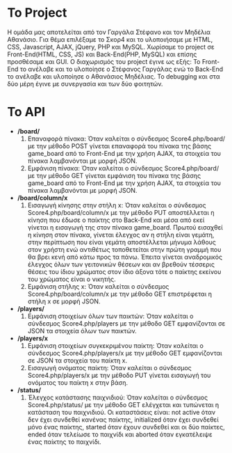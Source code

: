 
# Το Project
Η ομάδα μας αποτελείται από τον Γαργάλα Στέφανο και τον Μηδέλια Αθανάσιο. 
Για θέμα επιλέξαμε το Σκορ4 και το υλοποιήσαμε με HTML, CSS, Javascript, AJAX, jQuery, PHP και MySQL. Χωρίσαμε το project σε Front-End(HTML, CSS, JS) και Back-End(PHP, MySQL) και επίσης προσθέσαμε και GUI.
Ο διαχωρισμός του project έγινε ως εξής: Το Front-End το ανέλαβε και το υλοποίησε ο Στέφανος Γαργάλας ενώ το Back-End το ανέλαβε και υλοποίησε ο Αθανάσιος Μηδέλιας. Το debugging και στα δύο μέρη έγινε με συνεργασία και των δύο φοιτητών.

# Το API
- **/board/**
  1. Επαναφορά πίνακα: Όταν καλείται ο σύνδεσμος Score4.php/board/ με την μέθοδο POST γίνεται επαναφορά του πίνακα της βάσης game_board από το Front-End με την χρήση AJAX, τα στοιχεία του πίνακα λαμβανόνται με μορφή JSON.
  2. Εμφάνιση πίνακα: Όταν καλείται ο σύνδεσμος Score4.php/board/ με την μέθοδο GET γίνεται εμφάνιση του πίνακα της βάσης game_board από το Front-End με την χρήση AJAX, τα στοιχεία του πίνακα λαμβανόνται με μορφή JSON.
- **/board/column/x**
  1. Εισαγωγή κίνησης στην στήλη x: Όταν καλείται ο σύνδεσμος Score4.php/board/column/x με την μέθοδο PUT αποστέλλεται η κίνηση που έδωσε ο παίκτης στο Back-End και μέσα από εκεί γίνεται η εισαγωγή της στον πίνακα game_board. Πρωτού εισαχθεί η κίνηση στον πίνακα, γίνεται έλεγχος αν η στήλη είναι γεμάτη, στην περίπτωση που είναι γεμάτη αποστέλλεται μήνυμα λάθους στον χρήστη ενώ αντιθέτως τοποθετείται στην πρώτη γραμμή που θα βρει κενή από κάτω προς τα πάνω. Έπειτα γίνεται αναδρομικός έλεγχος όλων των γειτονικών θέσεων και αν βρεθούν τέσσερις θέσεις του ίδιου χρώματος στον ίδιο άξονα τότε ο παίκτης εκείνου του χρώματος είναι ο νικητής.
  2. Εμφάνιση στήλης x: Όταν καλείται ο σύνδεσμος Score4.php/board/column/x με την μέθοδο GET επιστρέφεται η στήλη x σε μορφή JSON.
- **/players/**
  1. Εμφάνιση στοιχείων όλων των παικτών: Όταν καλείται ο σύνδεσμος Score4.php/players με την μέθοδο GET εμφανίζονται σε JSON τα στοιχεία όλων των παικτών.
- **/players/x**
  1. Εμφάνιση στοιχείων συγκεκριμένου παίκτη: Όταν καλείται ο σύνδεσμος Score4.php/players/x με την μέθοδο GET εμφανίζονται σε JSON τα στοιχεία του παίκτη x.
  2. Εισαγωγή ονόματος παίκτη: Όταν καλείται ο σύνδεσμος Score4.php/players/x με την μέθοδο PUT γίνεται εισαγωγή του ονόματος του παίκτη x στην βάση.
- **/status/**
  1. Έλεγχος κατάστασης παιχνιδιού: Όταν καλείται ο σύνδεσμος Score4.php/status/ με την μέθοδο GET ελέγχεται και τυπώνεται η κατάσταση του παιχνιδιού. Οι καταστάσεις είναι: not active όταν δεν έχει συνδεθεί κανένας παίκτης, initialized όταν έχει συνδεθεί μόνο ένας παίκτης, started όταν έχουν συνδεθεί και οι δύο παίκτες, ended όταν τελείωσε το παιχνίδι και aborted όταν εγκατέλειψε ένας παίκτης το παιχνίδι.
